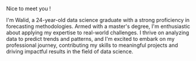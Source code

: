Nice to meet you !

I'm Walid, a 24-year-old data science graduate with a strong proficiency in forecasting methodologies. Armed with a master's degree, I'm 
enthusiastic about applying my expertise to real-world challenges. I thrive on analyzing data to predict trends and patterns, and I'm excited 
to embark on my professional journey, contributing my skills to meaningful projects and driving impactful results in the field of data science.
